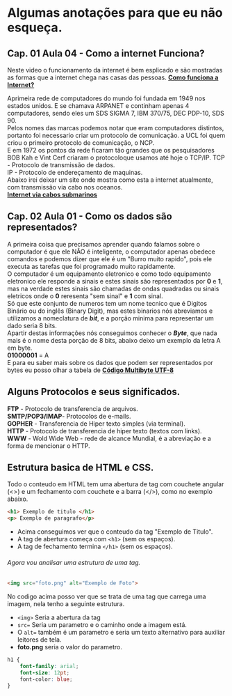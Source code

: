 # Algumas anotações para que eu não esqueça.

## Cap. 01 Aula 04 - Como a internet Funciona?

Neste video o funcionamento da internet é bem esplicado e são mostradas as formas que a internet chega nas casas das pessoas.
[**Como funciona a Internet?**](https://www.youtube.com/watch?v=TNQsmPf24go)<br>

Aprimeira rede de computadores do mundo foi fundada em 1949 nos estados unidos. E se chamava ARPANET e continham apenas 4 computadores, sendo eles um SDS SIGMA 7, IBM 370/75, DEC PDP-10, SDS 90.<br>
Pelos nomes das marcas podemos notar que eram computadores distintos, portanto foi necessario criar um protocolo de comunicação.
a UCL foi quem criou o primeiro protocolo de comunicação, o NCP.<br>
E em 1972 os pontos da rede ficaram tão grandes que os pesquisadores BOB Kah e Vint Cerf criaram o protocoloque usamos até hoje o TCP/IP.
TCP - Protocolo de transmissão de dados.<br>
IP - Protocolo de endereçamento de maquinas.<br>
Abaixo irei deixar um site onde mostra como esta a internet atualmente, com transmissão via cabo nos oceanos.<br>
[**Internet via cabos submarinos**](https://www.submarinecablemap.com)


## Cap. 02 Aula 01 - Como os dados são representados?
A primeira coisa que precisamos aprender quando falamos sobre o computador é que ele NÃO é inteligente, o computador apenas obedece comandos e podemos dizer que ele é um "Burro muito rapido", pois ele executa as tarefas que foi programado muito rapidamente.<br>
O computador é um equipamento eletronico e como todo equipamento eletronico ele responde a sinais e estes sinais são representados por **0** e **1**, mas na verdade estes sinais são chamadas de ondas quadradas ou sinais eletricos onde o **0** reresenta "sem sinal" e **1** com sinal.<br>
Só que este conjunto de numeros tem um nome tecnico que é Digitos Binário ou do inglês (Binary Digit), mas estes binarios nós abreviamos e utilizamos a nomeclatura de ***bit***, e a porção minima para representar um dado seria 8 bits.<br>
Apartir destas informações nós conseguimos conhecer o ***Byte***, que nada mais é o nome desta porção de 8 bits, abaixo deixo um exemplo da letra A em byte.<br>
**01000001** = A<br>
E para eu saber mais sobre os dados que podem ser representados por bytes eu posso olhar a tabela de [**Código Multibyte UTF-8**](https://www.ibm.com/docs/pt-br/aix/7.3?topic=8-utf-ucs-transformation-format)<br>




## Alguns Protocolos e seus significados.
**FTP** - Protocolo de transferencia de arquivos.<br>
**SMTP/POP3/IMAP**- Protocolos de e-mails.<br>
**GOPHER** - Transferencia de Hiper texto simples (via terminal).<br>
**HTTP** - Protocolo de transferencia de hiper texto (textos com links).<br>
**WWW** - Wold Wide Web - rede de alcance Mundial, é a abreviação e a forma de mencionar o HTTP.<br>


## Estrutura basica de HTML e CSS.
Todo o conteudo em HTML tem uma abertura de tag com couchete angular (<>) e um fechamento com couchete e a barra (</>), como no exemplo abaixo.

~~~html
<h1> Exemplo de titulo </h1>
<p> Exemplo de paragrafo</p>
~~~

- Acima conseguimos ver que o conteudo da tag "Exemplo de Titulo".
- A tag de abertura começa com ```<h1>``` (sem os espaços).
- A tag de fechamento termina ```</h1>``` (sem os espaços).


###### Agora vou analisar uma estrutura de uma tag.
~~~html
<img src="foto.png" alt="Exemplo de Foto">
~~~

No codigo acima posso ver que se trata de uma tag que carrega uma imagem, nela tenho a seguinte estrutura.
- ```<img>``` Seria a abertura da tag
- ```src=``` Seria um parametro e o caminho onde a imagem está.
- O ```alt=``` também é um parametro e seria um texto alternativo para auxiliar leitores de tela.
- **foto.png** seria o valor do parametro.

~~~css
h1 {
    font-family: arial;
    font-size: 12pt;
    font-color: blue;
}
~~~
